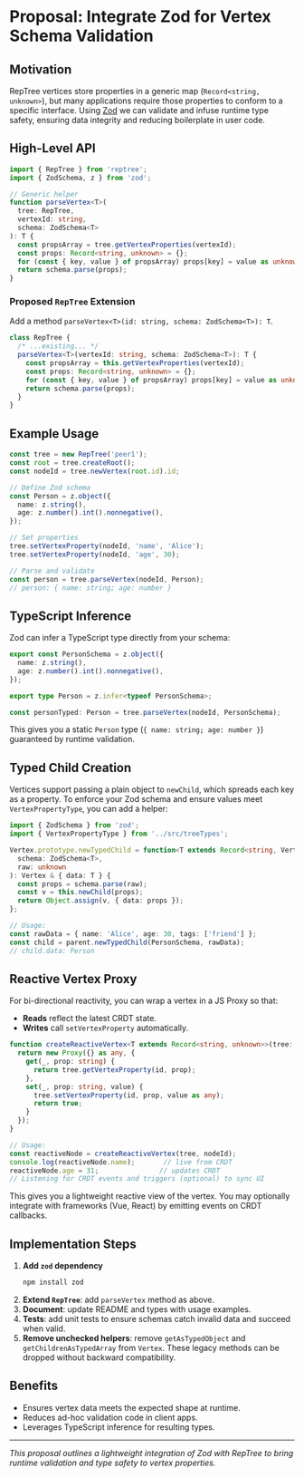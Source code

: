 # Proposal: Integrate Zod for Vertex Schema Validation

## Motivation

RepTree vertices store properties in a generic map (`Record<string, unknown>`), but many applications require those properties to conform to a specific interface. Using [Zod](https://github.com/colinhacks/zod) we can validate and infuse runtime type safety, ensuring data integrity and reducing boilerplate in user code.

## High-Level API

```ts
import { RepTree } from 'reptree';
import { ZodSchema, z } from 'zod';

// Generic helper
function parseVertex<T>(
  tree: RepTree,
  vertexId: string,
  schema: ZodSchema<T>
): T {
  const propsArray = tree.getVertexProperties(vertexId);
  const props: Record<string, unknown> = {};
  for (const { key, value } of propsArray) props[key] = value as unknown;
  return schema.parse(props);
}
```

### Proposed `RepTree` Extension

Add a method `parseVertex<T>(id: string, schema: ZodSchema<T>): T`.

```ts
class RepTree {
  /* ...existing... */
  parseVertex<T>(vertexId: string, schema: ZodSchema<T>): T {
    const propsArray = this.getVertexProperties(vertexId);
    const props: Record<string, unknown> = {};
    for (const { key, value } of propsArray) props[key] = value as unknown;
    return schema.parse(props);
  }
}
```

## Example Usage

```ts
const tree = new RepTree('peer1');
const root = tree.createRoot();
const nodeId = tree.newVertex(root.id).id;

// Define Zod schema
const Person = z.object({
  name: z.string(),
  age: z.number().int().nonnegative(),
});

// Set properties
tree.setVertexProperty(nodeId, 'name', 'Alice');
tree.setVertexProperty(nodeId, 'age', 30);

// Parse and validate
const person = tree.parseVertex(nodeId, Person);
// person: { name: string; age: number }
```

## TypeScript Inference

Zod can infer a TypeScript type directly from your schema:

```ts
export const PersonSchema = z.object({
  name: z.string(),
  age: z.number().int().nonnegative(),
});

export type Person = z.infer<typeof PersonSchema>;

const personTyped: Person = tree.parseVertex(nodeId, PersonSchema);
```

This gives you a static `Person` type (`{ name: string; age: number }`) guaranteed by runtime validation.

## Typed Child Creation

Vertices support passing a plain object to `newChild`, which spreads each key as a property. To enforce your Zod schema and ensure values meet `VertexPropertyType`, you can add a helper:

```ts
import { ZodSchema } from 'zod';
import { VertexPropertyType } from '../src/treeTypes';

Vertex.prototype.newTypedChild = function<T extends Record<string, VertexPropertyType>>(
  schema: ZodSchema<T>,
  raw: unknown
): Vertex & { data: T } {
  const props = schema.parse(raw);
  const v = this.newChild(props);
  return Object.assign(v, { data: props });
};

// Usage:
const rawData = { name: 'Alice', age: 30, tags: ['friend'] };
const child = parent.newTypedChild(PersonSchema, rawData);
// child.data: Person
```

## Reactive Vertex Proxy

For bi-directional reactivity, you can wrap a vertex in a JS Proxy so that:
- **Reads** reflect the latest CRDT state.
- **Writes** call `setVertexProperty` automatically.

```ts
function createReactiveVertex<T extends Record<string, unknown>>(tree: RepTree, id: string): T {
  return new Proxy({} as any, {
    get(_, prop: string) {
      return tree.getVertexProperty(id, prop);
    },
    set(_, prop: string, value) {
      tree.setVertexProperty(id, prop, value as any);
      return true;
    }
  });
}

// Usage:
const reactiveNode = createReactiveVertex(tree, nodeId);
console.log(reactiveNode.name);       // live from CRDT
reactiveNode.age = 31;               // updates CRDT
// Listening for CRDT events and triggers (optional) to sync UI
```

This gives you a lightweight reactive view of the vertex. You may optionally integrate with frameworks (Vue, React) by emitting events on CRDT callbacks.

## Implementation Steps

1. **Add `zod` dependency**  
   ```bash
   npm install zod
   ```
2. **Extend `RepTree`**: add `parseVertex` method as above.
3. **Document**: update README and types with usage examples.
4. **Tests**: add unit tests to ensure schemas catch invalid data and succeed when valid.
5. **Remove unchecked helpers**: remove `getAsTypedObject` and `getChildrenAsTypedArray` from `Vertex`. These legacy methods can be dropped without backward compatibility.

## Benefits

- Ensures vertex data meets the expected shape at runtime.
- Reduces ad-hoc validation code in client apps.
- Leverages TypeScript inference for resulting types.

---
*This proposal outlines a lightweight integration of Zod with RepTree to bring runtime validation and type safety to vertex properties.*
